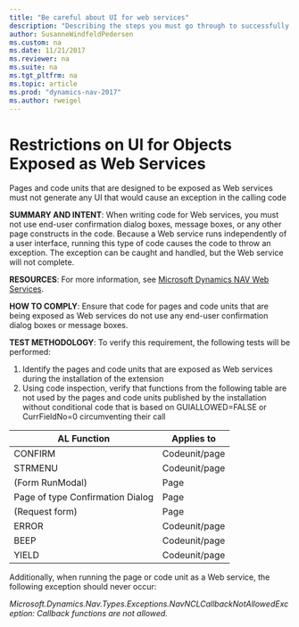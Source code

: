 ```yaml
---
title: "Be careful about UI for web services"
description: "Describing the steps you must go through to successfully submit your app to AppSource."
author: SusanneWindfeldPedersen
ms.custom: na
ms.date: 11/21/2017
ms.reviewer: na
ms.suite: na
ms.tgt_pltfrm: na
ms.topic: article
ms.prod: "dynamics-nav-2017"
ms.author: rweigel
---
```


# Restrictions on UI for Objects Exposed as Web Services

Pages and code units that are designed to be exposed as Web services must not generate any UI that would cause an exception in the calling code

**SUMMARY AND INTENT**: When writing code for Web services, you must not use end-user confirmation dialog boxes, message boxes, or any other page constructs in the code. Because a Web service runs independently of a user interface, running this type of code causes the code to throw an exception. The exception can be caught and handled, but the Web service will not complete.

**RESOURCES**: For more information, see [Microsoft Dynamics NAV Web Services](../Microsoft-Dynamics-NAV-Web-Services-Overview.md).

**HOW TO COMPLY**: Ensure that code for pages and code units that are being exposed as Web services do not use any end-user confirmation dialog boxes or message boxes.

**TEST METHODOLOGY**: To verify this requirement, the following tests will be performed:
1. Identify the pages and code units that are exposed as Web services during the installation of the extension
2. Using code inspection, verify that functions from the following table are not used by the pages and code units published by the installation without conditional code that is based on GUIALLOWED=FALSE or CurrFieldNo=0 circumventing their call

|AL Function|Applies to|
|-----------|----------|
|CONFIRM|Codeunit/page|
|STRMENU|Codeunit/page|
|(Form RunModal)|Page|
|Page of type Confirmation Dialog|Page|
|(Request form)|Page|
|ERROR|Codeunit/page|
|BEEP|Codeunit/page|
|YIELD|Codeunit/page|

Additionally, when running the page or code unit as a Web service, the following exception should never occur:

*Microsoft.Dynamics.Nav.Types.Exceptions.NavNCLCallbackNotAllowedException: Callback functions are not allowed.*
